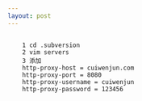 ```yaml
---
layout: post
---
```

<pre><code>
    1 cd .subversion
    2 vim servers
    3 添加
    http-proxy-host = cuiwenjun.com
    http-proxy-port = 8080
    http-proxy-username = cuiwenjun
    http-proxy-password = 123456
</code></pre>
